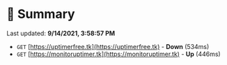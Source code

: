# 📖 Summary
Last updated: **9/14/2021, 3:58:57 PM**

- `GET` [https://uptimerfree.tk](https://uptimerfree.tk) - **Down** (534ms)
- `GET` [https://monitoruptimer.tk](https://monitoruptimer.tk) - **Up** (446ms)
